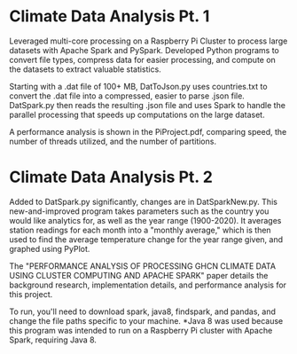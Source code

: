 # Climate Data Analysis Pt. 1
Leveraged multi-core processing on a Raspberry Pi Cluster to process large datasets with Apache Spark and PySpark. Developed Python programs to convert file types, compress data for easier processing, and compute on the datasets to extract valuable statistics.

Starting with a .dat file of 100+ MB, DatToJson.py uses countries.txt to convert the .dat file into a compressed, easier to parse .json file.
DatSpark.py then reads the resulting .json file and uses Spark to handle the parallel processing that speeds up computations on the large dataset.

A performance analysis is shown in the PiProject.pdf, comparing speed, the number of threads utilized, and the number of partitions.

# Climate Data Analysis Pt. 2
Added to DatSpark.py significantly, changes are in DatSparkNew.py. This new-and-improved program takes parameters such as the country you would like analytics for, as well as the year range (1900-2020). It averages station readings for each month into a "monthly average," which is then used to find the average temperature change for the year range given, and graphed using PyPlot.

The "PERFORMANCE ANALYSIS OF PROCESSING GHCN CLIMATE DATA USING CLUSTER COMPUTING AND APACHE SPARK" paper details the background research, implementation details, and performance analysis for this project.

To run, you'll need to download spark, java8, findspark, and pandas, and change the file paths specific to your machine.
*Java 8 was used because this program was intended to run on a Raspberry Pi cluster with Apache Spark, requiring Java 8.

